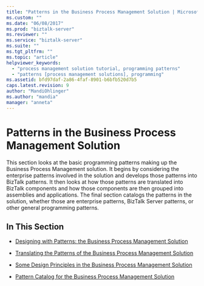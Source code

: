 ```yaml
---
title: "Patterns in the Business Process Management Solution | Microsoft Docs"
ms.custom: ""
ms.date: "06/08/2017"
ms.prod: "biztalk-server"
ms.reviewer: ""
ms.service: "biztalk-server"
ms.suite: ""
ms.tgt_pltfrm: ""
ms.topic: "article"
helpviewer_keywords: 
  - "process management solution tutorial, programming patterns"
  - "patterns [process management solutions], programming"
ms.assetid: bfd97daf-2a86-4faf-8901-b6bfb520d7b5
caps.latest.revision: 9
author: "MandiOhlinger"
ms.author: "mandia"
manager: "anneta"
---
```

# Patterns in the Business Process Management Solution
This section looks at the basic programming patterns making up the Business Process Management solution. It begins by considering the enterprise patterns involved in the solution and develops those patterns into BizTalk patterns. It then looks at how those patterns are translated into BizTalk components and how those components are then grouped into assemblies and applications. The final section catalogs the patterns in the solution, whether those are enterprise patterns, BizTalk Server patterns, or other general programming patterns.  
  
## In This Section  
  
-   [Designing with Patterns: the Business Process Management Solution](../core/designing-with-patterns-the-business-process-management-solution.md)  
  
-   [Translating the Patterns of the Business Process Management Solution](../core/translating-the-patterns-of-the-business-process-management-solution.md)  
  
-   [Some Design Principles in the Business Process Management Solution](../core/some-design-principles-in-the-business-process-management-solution.md)  
  
-   [Pattern Catalog for the Business Process Management Solution](../core/pattern-catalog-for-the-business-process-management-solution.md)